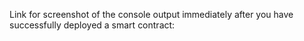 Link for screenshot of the console output immediately after you have successfully deployed a smart contract:
